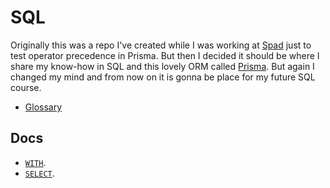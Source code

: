 # SQL

Originally this was a repo I've created while I was working at [Spad](https://www.linkedin.com/company/spadcompany/) just to test operator precedence in Prisma. But then I decided it should be where I share my know-how in SQL and this lovely ORM called [Prisma](https://www.prisma.io/). But again I changed my mind and from now on it is gonna be place for my future SQL course.

- [Glossary](./docs/glossary.md)

## Docs

- [`WITH`](./docs/WITH.md).
- [`SELECT`](./docs/SELECT.md).
